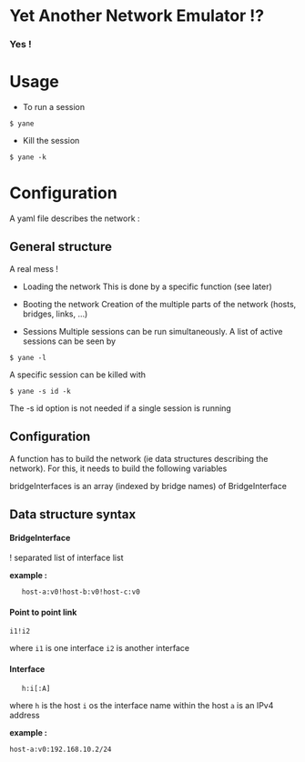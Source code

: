 # Yet Another Network Emulator !?

### Yes !

Usage
=====

* To run a session

```
$ yane
```

* Kill the session

```
$ yane -k
```

Configuration
=============

A yaml file describes the network :


General structure
-----------------

A real mess !

* Loading the network
  This is done by a specific function (see later)

* Booting the network
  Creation of the multiple parts of the network (hosts, bridges, links, ...)

* Sessions
  Multiple sessions can be run simultaneously. A list of active sessions can be seen by
```
$ yane -l
```

  A specific session can be killed with
```
$ yane -s id -k
```

   The -s id option is not needed if a single session is running


Configuration
-------------

   A function has to build the network (ie data structures describing the network). For this, it needs to build the following variables

   bridgeInterfaces is an array (indexed by bridge names) of BridgeInterface

Data structure syntax
---------------------

#### BridgeInterface

   ! separated list of interface list

**example :**
```
   host-a:v0!host-b:v0!host-c:v0
```

#### Point to point link

   `i1!i2`

where
   `i1` is one interface
   `i2` is another interface

#### Interface
```
   h:i[:A]
```
where
   `h` is the host
   `i` os the interface name within the host
   `a` is an IPv4 address

**example :**
```
host-a:v0:192.168.10.2/24
```
